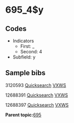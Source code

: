 # 695\_4$y

## Codes

-   Indicators
    -   First: \_
    -   Second: 4
-   Subfield: y

## Sample bibs

3120593 [Quicksearch](https://search.library.yale.edu/catalog/3120593) [VXWS](http://prodorbis.library.yale.edu:7014/vxws/GetHoldingsService?bibId=3120593)

12688391 [Quicksearch](https://search.library.yale.edu/catalog/12688391) [VXWS](http://prodorbis.library.yale.edu:7014/vxws/GetHoldingsService?bibId=12688391)

12688397 [Quicksearch](https://search.library.yale.edu/catalog/12688397) [VXWS](http://prodorbis.library.yale.edu:7014/vxws/GetHoldingsService?bibId=12688397)

**Parent topic:**[695](../../tags/695/695.md)

